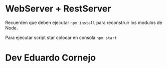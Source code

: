 # WebServer + RestServer

Recuerden que deben ejecutar 
```npm install``` para reconstruir los modulos de Node. 

Para ejecutar script star 
colocar en consola ```npm start ```


# Dev Eduardo Cornejo



